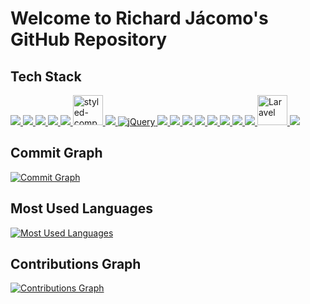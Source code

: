 # Welcome to Richard Jácomo's GitHub Repository

## Tech Stack

<a href="https://developer.mozilla.org/en-US/docs/Web/HTML">
  <img src="https://img.icons8.com/color/48/000000/html-5--v1.png"/> <!-- HTML -->
</a>
<a href="https://developer.mozilla.org/en-US/docs/Web/CSS">
  <img src="https://img.icons8.com/color/48/000000/css3.png"/> <!-- CSS -->
</a>
<a href="https://developer.mozilla.org/en-US/docs/Web/JavaScript">
  <img src="https://img.icons8.com/color/48/000000/javascript.png"/> <!-- JavaScript -->
</a>
<a href="https://www.typescriptlang.org/">
  <img src="https://img.icons8.com/color/48/000000/typescript.png"/> <!-- TypeScript -->
</a>
<a href="https://reactjs.org/">
  <img src="https://img.icons8.com/color/48/000000/react-native.png"/> <!-- React -->
</a>
<a href="https://styled-components.com/">
  <img src="https://raw.githubusercontent.com/styled-components/brand/master/styled-components.png" alt="styled-components" width="48" height="48"/> <!-- styled-components -->
</a>
<a href="https://getbootstrap.com/">
  <img src="https://img.icons8.com/color/48/000000/bootstrap.png"/> <!-- Bootstrap -->
</a>
<a href="https://jquery.com/">
  <img src="https://img.icons8.com/ios-filled/50/000000/jquery.png" alt="jQuery"/> <!-- jQuery -->
</a>
<a href="https://nodejs.org/">
  <img src="https://img.icons8.com/color/48/000000/nodejs.png"/> <!-- Node.js -->
</a>
<a href="https://expressjs.com/">
  <img src="https://img.icons8.com/color/48/000000/express.png"/> <!-- Express -->
</a>
<a href="https://www.postgresql.org/">
  <img src="https://img.icons8.com/color/48/000000/postgreesql.png"/> <!-- PostgreSQL -->
</a>
<a href="https://www.mysql.com/">
  <img src="https://img.icons8.com/color/48/000000/mysql-logo.png"/> <!-- MySQL -->
</a>
<a href="https://www.python.org/">
  <img src="https://img.icons8.com/color/48/000000/python.png"/> <!-- Python -->
</a>
<a href="https://www.djangoproject.com/">
  <img src="https://img.icons8.com/color/48/000000/django.png"/> <!-- Django -->
</a>
<a href="https://www.docker.com/">
  <img src="https://img.icons8.com/color/48/000000/docker.png"/> <!-- Docker -->
</a>
<a href="https://www.php.net/">
  <img src="https://img.icons8.com/officel/40/000000/php-logo.png"/> <!-- PHP -->
</a>
<a href="https://laravel.com/">
  <img src="https://laravel.com/img/logomark.min.svg" width="48" alt="Laravel"> <!-- Laravel -->
</a>
<a href="https://wordpress.org/">
  <img src="https://img.icons8.com/color/48/000000/wordpress.png"/> <!-- WordPress -->
</a>


## Commit Graph

[![Commit Graph](https://github-readme-stats.vercel.app/api?username=RichardJacomo&show_icons=true&count_private=true&include_all_commits=true&theme=algolia)](https://github.com/RichardJacomo)

## Most Used Languages

[![Most Used Languages](https://github-readme-stats.vercel.app/api/top-langs/?username=RichardJacomo&layout=compact&theme=algolia)](https://github.com/RichardJacomo)

## Contributions Graph

[![Contributions Graph](https://github-readme-streak-stats.herokuapp.com/?user=RichardJacomo&theme=algolia)](https://github.com/RichardJacomo)
